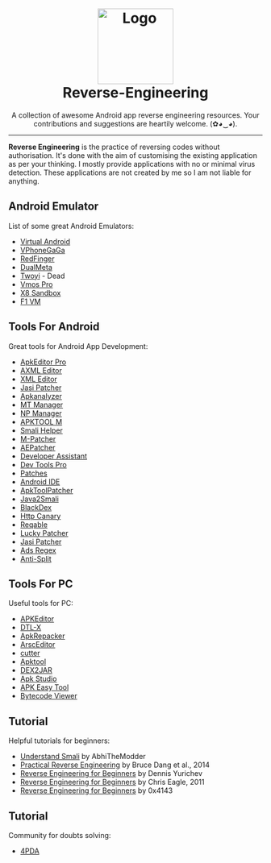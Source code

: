 <h1 align="center">
  <img src="https://encrypted-tbn0.gstatic.com/images?q=tbn:ANd9GcTFapV2IYgXmzHqM3oQTnzQwBDolmiehF9BLQ&usqp=CAU" alt="Logo" width="150">
  <br>
  Reverse-Engineering
</h1>

<p align="center">
A collection of awesome Android app reverse engineering resources. Your contributions and suggestions are heartily welcome. (✿◕‿◕).
</p>

---

**Reverse Engineering** is the practice of reversing codes without authorisation. It's done with the aim of customising the existing application as per your thinking. I mostly provide applications with no or minimal virus detection. These applications are not created by me so I am not liable for anything.

## Android Emulator

List of some great Android Emulators:

- [Virtual Android](https://play.google.com/store/apps/details?id=com.pspace.vandroid)
- [VPhoneGaGa](https://drive.google.com/uc?id=18uy6qDK7kJKPbTgsguOpBMm9Q2HnDn4B&export=download)
- [RedFinger](https://play.google.com/store/apps/details?id=com.redfinger.global)
- [DualMeta](https://github.com/FSpaceCore/SpaceCore/releases)
- [Twoyi](https://4pda.to/forum/index.php?showtopic=1041895) - Dead 
- [Vmos Pro](https://4pda.to/forum/index.php?showtopic=961828)
- [X8 Sandbox](https://4pda.to/forum/index.php?showtopic=1004655)
- [F1 VM](https://4pda.to/forum/index.php?showtopic=1004655)

## Tools For Android

Great tools for Android App Development:

- [ApkEditor Pro](https://github.com/timscriptov/ApkEditor)
- [AXML Editor](https://github.com/AbdurazaaqMohammed/AXML-Editor)
- [XML Editor](https://gofile.io/d/YLU7pP)
- [Jasi Patcher](https://jasi2169.com/jasi-patcher/)
- [Apkanalyzer](https://4pda.to/forum/index.php?showtopic=1037391)
- [MT Manager](https://4pda.to/forum/index.php?showtopic=548542)
- [NP Manager](https://4pda.to/forum/index.php?showtopic=966965)
- [APKTOOL M](https://maximoff.su/apktool/?lang=en)
- [Smali Helper](https://smalihelper.blogspot.com/)
- [M-Patcher](https://maximoff.su/mpatcher/)
- [AEPatcher](https://github.com/Maximoff/AEPatcher)
- [Developer Assistant](https://4pda.to/forum/index.php?showtopic=897774)
- [Dev Tools Pro](https://4pda.to/forum/index.php?showtopic=958291)
- [Patches](https://4pda.to/forum/index.php?showtopic=575450&view=findpost&p=62744086)
- [Android IDE](http://androidide.com)
- [ApkToolPatcher](https://4pda.to/forum/index.php?showtopic=882654)
- [Java2Smali](https://gofile.io/d/HDln2J)
- [BlackDex](https://github.com/CodingGay/BlackDex)
- [Http Canary](https://4pda.to/forum/index.php?showtopic=957572&st=60#entry92625117)
- [Reqable](https://play.google.com/store/apps/details?id=com.reqable.android)
- [Lucky Patcher](https://4pda.to/forum/index.php?showtopic=298302)
- [Jasi Patcher](https://4pda.to/forum/index.php?showtopic=780420)
- [Ads Regex](https://www.pling.com/p/2175692)
- [Anti-Split](https://github.com/AbdurazaaqMohammed/AntiSplit-M)

## Tools For PC

Useful tools for PC:

- [APKEditor](https://github.com/REAndroid/APKEditor)
- [DTL-X](https://github.com/Gameye98/DTL-X)
- [ApkRepacker](https://github.com/MrIkso/ApkRepacker)
- [ArscEditor](https://github.com/MrIkso/ArscEditor)
- [cutter](https://github.com/rizinorg/cutter)
- [Apktool](https://ibotpeaches.github.io/Apktool/)
- [DEX2JAR](https://github.com/pxb1988/dex2jar)
- [Apk Studio](https://github.com/vaibhavpandeyvpz/apkstudio)
- [APK Easy Tool](https://forum.xda-developers.com/t/tool-windows-apk-easy-tool-v1-59-2-2021-04-03.3333960/)
- [Bytecode Viewer](https://github.com/Konloch/bytecode-viewer)

## Tutorial

Helpful tutorials for beginners:

- [Understand Smali](https://github.com/OshekharO/Reverse-Engineering/wiki) by AbhiTheModder
- [Practical Reverse Engineering](http://www.wiley.com/WileyCDA/WileyTitle/productCd-1118787315.html) by Bruce Dang et al., 2014
- [Reverse Engineering for Beginners](http://beginners.re/) by Dennis Yurichev
- [Reverse Engineering for Beginners](https://nostarch.com/idapro2.htm) by Chris Eagle, 2011
- [Reverse Engineering for Beginners](https://github.com/0x4143/malware-gems) by 0x4143

## Tutorial

Community for doubts solving:

- [4PDA](https://4pda.to/)
